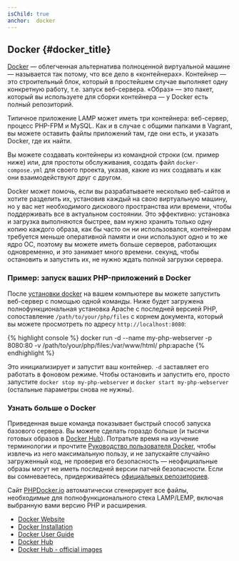```yaml
---
isChild: true
anchor:  docker
---
```


## Docker {#docker_title}

[Docker] — облегченная альтернатива полноценной виртуальной машине — называется так потому, что все дело в «контейнерах».
Контейнер — это строительный блок, который в простейшем случае выполняет одну конкретную работу, т.е. запуск веб-сервера.
«Образ» — это пакет, который вы используете для сборки контейнера — у Docker есть полный репозиторий.

Типичное приложение LAMP может иметь три контейнера: веб-сервер, процесс PHP-FPM и MySQL. Как и в случае с общими папками
в Vagrant, вы можете оставить файлы приложений там, где они есть, и указать Docker, где их найти.

Вы можете создавать контейнеры из командной строки (см. пример ниже) или, для простоты обслуживания, создать файл
`docker-compose.yml` для своего проекта, указав, какие из них создавать и как они взаимодействуют друг с другом.

Docker может помочь, если вы разрабатываете несколько веб-сайтов и хотите разделить их, установив каждый на свою
виртуальную машину, но у вас нет необходимого дискового пространства или времени, чтобы поддерживать все в актуальном
состоянии. Это эффективно: установка и загрузка выполняются быстрее, вам нужно хранить только одну копию каждого образа,
как бы часто он ни использовался, контейнерам требуется меньше оперативной памяти и они используют одно и то же ядро ​​ОС,
поэтому вы можете иметь больше серверов, работающих одновременно, и это занимает много времени. секунд, чтобы остановить
и запустить их, не нужно ждать полной загрузки сервера.

### Пример: запуск ваших PHP-приложений в Docker

После [установки docker][docker-install] на вашем компьютере вы можете запустить веб-сервер с помощью одной команды.
Ниже будет загружена полнофункциональная установка Apache с последней версией PHP, сопоставление
`/path/to/your/php/files` с корнем документа, который вы можете просмотреть по адресу `http://localhost:8080`:

{% highlight console %}
docker run -d --name my-php-webserver -p 8080:80 -v /path/to/your/php/files:/var/www/html/ php:apache
{% endhighlight %}

Это инициализирует и запустит ваш контейнер. `-d` заставляет его работать в фоновом режиме. Чтобы остановить и запустить
его, просто запустите `docker stop my-php-webserver` и `docker start my-php-webserver` (остальные параметры снова не
нужны).

### Узнать больше о Docker

Приведенная выше команда показывает быстрый способ запуска базового сервера. Вы можете сделать гораздо больше (и тысячи
готовых образов в [Docker Hub][docker-hub]). Потратьте время на изучение терминологии и прочтите
[Руководство пользователя Docker][docker-doc], чтобы извлечь из него максимальную пользу, и не запускайте случайно
загруженный код, не проверив его безопасность — неофициальные образы могут не иметь последней версии патчей безопасности.
Если вы сомневаетесь, придерживайтесь [официальных репозиториев][docker-hub-official].

Сайт [PHPDocker.io] автоматически сгенерирует все файлы, необходимые для полнофункционального стека LAMP/LEMP, включая
выбранную вами версию PHP и расширения.

* [Docker Website][Docker]
* [Docker Installation][docker-install]
* [Docker User Guide][docker-doc]
* [Docker Hub][docker-hub]
* [Docker Hub - official images][docker-hub-official]

[Docker]: https://www.docker.com/
[docker-hub]: https://hub.docker.com/
[docker-hub-official]: https://hub.docker.com/explore/
[docker-install]: https://docs.docker.com/install/
[docker-doc]: https://docs.docker.com/
[PHPDocker.io]: https://phpdocker.io/generator

